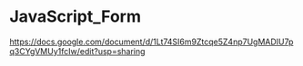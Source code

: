 # JavaScript_Form
https://docs.google.com/document/d/1Lt74SI6m9Ztcqe5Z4np7UgMADIU7pq3CYgVMUy1fcIw/edit?usp=sharing
